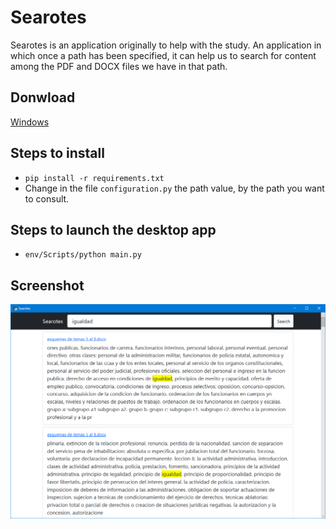 # Searotes
Searotes is an application originally to help with the study. An application in which once a path has been specified, it can help us to search for content among the PDF and DOCX files we have in that path.

## Donwload
<a href="https://github.com/OwariStudios/Searotes/releases">Windows</a>

## Steps to install
* `pip install -r requirements.txt`
* Change in the file `configuration.py` the path value, by the path you want to consult.

## Steps to launch the desktop app
* `env/Scripts/python main.py`

## Screenshot
<img src="https://raw.githubusercontent.com/OwariStudios/Searotes/main/screenshot.png?raw=true" alt="Hattusa"/>

